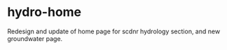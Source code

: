 # hydro-home
Redesign and update of home page for scdnr hydrology section, and new groundwater page. 
